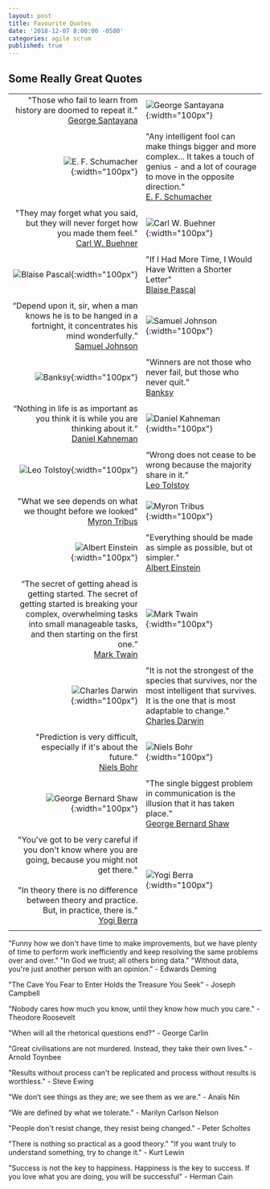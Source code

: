 ```yaml
---
layout: post
title: Favourite Quotes
date: '2018-12-07 8:00:00 -0500'
categories: agile scrum
published: true
---
```

## Some Really Great Quotes

|   |   |
| -------------: | :------------- |
| "Those who fail to learn from history are doomed to repeat it."<br>[George Santayana](https://en.wikipedia.org/wiki/George_Santayana)  | ![George Santayana]({{site.baseurl}}/assets/george_santayana.jpg){:width="100px"} |
| | |
| ![E. F. Schumacher]({{site.baseurl}}/assets/schumacher.jpg){:width="100px"} | "Any intelligent fool can make things bigger and more complex... It takes a touch of genius - and a lot of courage to move in the opposite direction."<br>[E. F. Schumacher](https://en.wikipedia.org/wiki/E._F._Schumacher)  |
| | |
| "They may forget what you said, but they will never forget how you made them feel."<br>[Carl W. Buehner](https://en.wikipedia.org/wiki/Carl_W._Buehner) | ![Carl W. Buehner]({{site.baseurl}}/assets/buehner.jpg){:width="100px"}  |
| | |
| ![Blaise Pascal]({{site.baseurl}}/assets/blaise_pascal.jpg){:width="100px"} | "If I Had More Time, I Would Have Written a Shorter Letter"<br>[Blaise Pascal](https://en.wikipedia.org/wiki/Blaise_Pascal) |
| | |
| “Depend upon it, sir, when a man knows he is to be hanged in a fortnight, it concentrates his mind wonderfully.”<br>[Samuel Johnson](https://en.wikipedia.org/wiki/Samuel_Johnson) | ![Samuel Johnson]({{site.baseurl}}/assets/samuel_johnson.jpg){:width="100px"} |
| | |
| ![Banksy]({{site.baseurl}}/assets/banksy.jpg){:width="100px"} | "Winners are not those who never fail, but those who never quit."<br>[Banksy](https://en.wikipedia.org/wiki/Banksy) |
| | |
| “Nothing in life is as important as you think it is while you are thinking about it.”<br>[Daniel Kahneman](https://en.wikipedia.org/wiki/Daniel_Kahneman) | ![Daniel Kahneman]({{site.baseurl}}/assets/daniel_kahneman.jpg){:width="100px"} |
| | |
| ![Leo Tolstoy]({{site.baseurl}}/assets/leo_tolstoy.jpg){:width="100px"} | “Wrong does not cease to be wrong because the majority share in it.”<br>[Leo Tolstoy](https://en.wikipedia.org/wiki/Leo_Tolstoy) |
| | |
| "What we see depends on what we thought before we looked"<br>[Myron Tribus](https://en.wikipedia.org/wiki/Myron_Tribus) | ![Myron Tribus]({{site.baseurl}}/assets/myron_tribus.jpg){:width="100px"} |
| | |
| ![Albert Einstein]({{site.baseurl}}/assets/einstein.jpg){:width="100px"} | "Everything should be made as simple as possible, but ot simpler."<br>[Albert Einstein](https://en.wikipedia.org/wiki/Albert_Einstein) |
| | |
| “The secret of getting ahead is getting started. The secret of getting started is breaking your complex, overwhelming tasks into small manageable tasks, and then starting on the first one.”<br>[Mark Twain](https://en.wikipedia.org/wiki/Mark_Twain) | ![Mark Twain]({{site.baseurl}}/assets/Mark_Twain.jpg){:width="100px"} |
| | |
| ![Charles Darwin]({{site.baseurl}}/assets/charles_darwin.jpg){:width="100px"} | "It is not the strongest of the species that survives, nor the most intelligent that survives. It is the one that is most adaptable to change."<br>[Charles Darwin](https://quoteinvestigator.com/2014/05/04/adapt/) |
| | |
| "Prediction is very difficult, especially if it's about the future."<br>[Niels Bohr](https://www.brainyquote.com/quotes/niels_bohr_130288) | ![Niels Bohr]({{site.baseurl}}/assets/niels_bohr.jpg){:width="100px"} |
| | |
| ![George Bernard Shaw]({{site.baseurl}}/assets/george_bernard_shaw.jpg){:width="100px"} | "The single biggest problem in communication is the illusion that it has taken place."<br>[George Bernard Shaw](https://en.wikipedia.org/wiki/George_Bernard_Shaw) |
| | |
| "You've got to be very careful if you don't know where you are going, because you might not get there."<br><br>"In theory there is no difference between theory and practice. But, in practice, there is."<br>[Yogi Berra](https://en.wikipedia.org/wiki/Yogi_Berra) | ![Yogi Berra]({{site.baseurl}}/assets/yogi_berra.png){:width="100px"} |
| | |

"Funny how we don't have time to make improvements, but we have plenty of time to perform work inefficiently and keep resolving the same problems over and over."
"In God we trust; all others bring data."
"Without data, you're just another person with an opinion." - Edwards Deming

"The Cave You Fear to Enter Holds the Treasure You Seek" - Joseph Campbell

"Nobody cares how much you know, until they know how much you care." - Theodore Roosevelt

"When will all the rhetorical questions end?" - George Carlin

"Great civilisations are not murdered. Instead, they take their own lives." - Arnold Toynbee

"Results without process can't be replicated and process without results is worthless." - Steve Ewing

"We don’t see things as they are; we see them as we are." - Anaïs Nin

“We are defined by what we tolerate." - Marilyn Carlson Nelson

"People don't resist change, they resist being changed." - Peter Scholtes

"There is nothing so practical as a good theory."
"If you want truly to understand something, try to change it." - Kurt Lewin

"Success is not the key to happiness.  Happiness is the key to success.  If you love what you are doing, you will be successful" - Herman Cain

